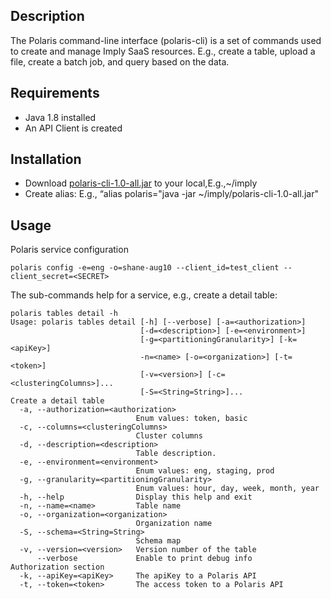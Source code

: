 ## Description
The Polaris command-line interface (polaris-cli) is a set of commands used to create and manage Imply SaaS resources. 
E.g.,  create a table, upload a file, create a batch job, and query based on the data.

## Requirements
- Java 1.8 installed
- An API Client is created

## Installation
- Download [polaris-cli-1.0-all.jar](https://github.com/shshen/polaris-cli/releases/download/v0.1/polaris-cli-1.0-all.jar) to your local,E.g.,~/imply 
- Create alias: E.g., “alias polaris="java -jar ~/imply/polaris-cli-1.0-all.jar"

## Usage
Polaris service configuration
```shell
polaris config -e=eng -o=shane-aug10 --client_id=test_client --client_secret=<SECRET>
```
The sub-commands help for a service, e.g., create a detail table:
```shell
polaris tables detail -h
Usage: polaris tables detail [-h] [--verbose] [-a=<authorization>]
                             [-d=<description>] [-e=<environment>]
                             [-g=<partitioningGranularity>] [-k=<apiKey>]
                             -n=<name> [-o=<organization>] [-t=<token>]
                             [-v=<version>] [-c=<clusteringColumns>]...
                             [-S=<String=String>]...
Create a detail table
  -a, --authorization=<authorization>
                            Enum values: token, basic
  -c, --columns=<clusteringColumns>
                            Cluster columns
  -d, --description=<description>
                            Table description.
  -e, --environment=<environment>
                            Enum values: eng, staging, prod
  -g, --granularity=<partitioningGranularity>
                            Enum values: hour, day, week, month, year
  -h, --help                Display this help and exit
  -n, --name=<name>         Table name
  -o, --organization=<organization>
                            Organization name
  -S, --schema=<String=String>
                            Schema map
  -v, --version=<version>   Version number of the table
      --verbose             Enable to print debug info
Authorization section
  -k, --apiKey=<apiKey>     The apiKey to a Polaris API
  -t, --token=<token>       The access token to a Polaris API
```